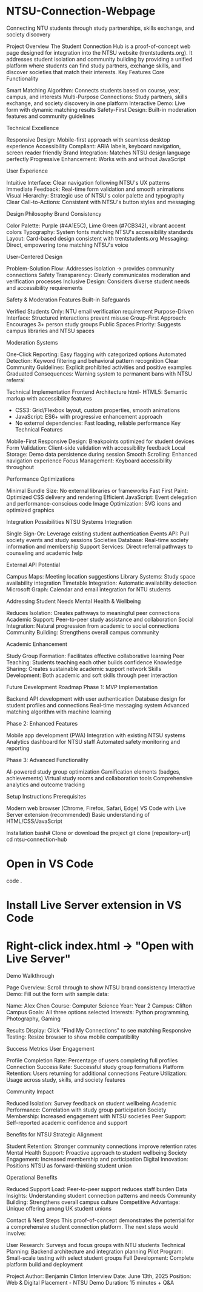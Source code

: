 # NTSU-Connection-Webpage
Connecting NTU students through study partnerships, skills exchange, and society discovery

 Project Overview
The Student Connection Hub is a proof-of-concept web page designed for integration into the NTSU website (trentstudents.org). It addresses student isolation and community building by providing a unified platform where students can find study partners, exchange skills, and discover societies that match their interests.
 Key Features
Core Functionality

Smart Matching Algorithm: Connects students based on course, year, campus, and interests
Multi-Purpose Connections: Study partners, skills exchange, and society discovery in one platform
Interactive Demo: Live form with dynamic matching results
Safety-First Design: Built-in moderation features and community guidelines

Technical Excellence

Responsive Design: Mobile-first approach with seamless desktop experience
Accessibility Compliant: ARIA labels, keyboard navigation, screen reader friendly
Brand Integration: Matches NTSU design language perfectly
Progressive Enhancement: Works with and without JavaScript

User Experience

Intuitive Interface: Clear navigation following NTSU's UX patterns
Immediate Feedback: Real-time form validation and smooth animations
Visual Hierarchy: Strategic use of NTSU's color palette and typography
Clear Call-to-Actions: Consistent with NTSU's button styles and messaging

 Design Philosophy
Brand Consistency

Color Palette: Purple (#4A1E5C), Lime Green (#7CB342), vibrant accent colors
Typography: System fonts matching NTSU's accessibility standards
Layout: Card-based design consistent with trentstudents.org
Messaging: Direct, empowering tone matching NTSU's voice

User-Centered Design

Problem-Solution Flow: Addresses isolation → provides community connections
Safety Transparency: Clearly communicates moderation and verification processes
Inclusive Design: Considers diverse student needs and accessibility requirements

 Safety & Moderation Features
Built-in Safeguards

Verified Students Only: NTU email verification requirement
Purpose-Driven Interface: Structured interactions prevent misuse
Group-First Approach: Encourages 3+ person study groups
Public Spaces Priority: Suggests campus libraries and NTSU spaces

Moderation Systems

One-Click Reporting: Easy flagging with categorized options
Automated Detection: Keyword filtering and behavioral pattern recognition
Clear Community Guidelines: Explicit prohibited activities and positive examples
Graduated Consequences: Warning system to permanent bans with NTSU referral

 Technical Implementation
Frontend Architecture
html- HTML5: Semantic markup with accessibility features
- CSS3: Grid/Flexbox layout, custom properties, smooth animations
- JavaScript: ES6+ with progressive enhancement approach
- No external dependencies: Fast loading, reliable performance
Key Technical Features

Mobile-First Responsive Design: Breakpoints optimized for student devices
Form Validation: Client-side validation with accessibility feedback
Local Storage: Demo data persistence during session
Smooth Scrolling: Enhanced navigation experience
Focus Management: Keyboard accessibility throughout

Performance Optimizations

Minimal Bundle Size: No external libraries or frameworks
Fast First Paint: Optimized CSS delivery and rendering
Efficient JavaScript: Event delegation and performance-conscious code
Image Optimization: SVG icons and optimized graphics

 Integration Possibilities
NTSU Systems Integration

Single Sign-On: Leverage existing student authentication
Events API: Pull society events and study sessions
Societies Database: Real-time society information and membership
Support Services: Direct referral pathways to counseling and academic help

External API Potential

Campus Maps: Meeting location suggestions
Library Systems: Study space availability integration
Timetable Integration: Automatic availability detection
Microsoft Graph: Calendar and email integration for NTU students

 Addressing Student Needs
Mental Health & Wellbeing

Reduces Isolation: Creates pathways to meaningful peer connections
Academic Support: Peer-to-peer study assistance and collaboration
Social Integration: Natural progression from academic to social connections
Community Building: Strengthens overall campus community

Academic Enhancement

Study Group Formation: Facilitates effective collaborative learning
Peer Teaching: Students teaching each other builds confidence
Knowledge Sharing: Creates sustainable academic support network
Skills Development: Both academic and soft skills through peer interaction

 Future Development Roadmap
Phase 1: MVP Implementation

 Backend API development with user authentication
 Database design for student profiles and connections
 Real-time messaging system
 Advanced matching algorithm with machine learning

Phase 2: Enhanced Features

 Mobile app development (PWA)
 Integration with existing NTSU systems
 Analytics dashboard for NTSU staff
 Automated safety monitoring and reporting

Phase 3: Advanced Functionality

 AI-powered study group optimization
 Gamification elements (badges, achievements)
 Virtual study rooms and collaboration tools
 Comprehensive analytics and outcome tracking

 Setup Instructions
Prerequisites

Modern web browser (Chrome, Firefox, Safari, Edge)
VS Code with Live Server extension (recommended)
Basic understanding of HTML/CSS/JavaScript

Installation
bash# Clone or download the project
git clone [repository-url]
cd ntsu-connection-hub

# Open in VS Code
code .

# Install Live Server extension in VS Code
# Right-click index.html → "Open with Live Server"
Demo Walkthrough

Page Overview: Scroll through to show NTSU brand consistency
Interactive Demo: Fill out the form with sample data:

Name: Alex Chen
Course: Computer Science
Year: Year 2
Campus: Clifton Campus
Goals: All three options selected
Interests: Python programming, Photography, Gaming


Results Display: Click "Find My Connections" to see matching
Responsive Testing: Resize browser to show mobile compatibility

 Success Metrics
User Engagement

Profile Completion Rate: Percentage of users completing full profiles
Connection Success Rate: Successful study group formations
Platform Retention: Users returning for additional connections
Feature Utilization: Usage across study, skills, and society features

Community Impact

Reduced Isolation: Survey feedback on student wellbeing
Academic Performance: Correlation with study group participation
Society Membership: Increased engagement with NTSU societies
Peer Support: Self-reported academic confidence and support

 Benefits for NTSU
Strategic Alignment

Student Retention: Stronger community connections improve retention rates
Mental Health Support: Proactive approach to student wellbeing
Society Engagement: Increased membership and participation
Digital Innovation: Positions NTSU as forward-thinking student union

Operational Benefits

Reduced Support Load: Peer-to-peer support reduces staff burden
Data Insights: Understanding student connection patterns and needs
Community Building: Strengthens overall campus culture
Competitive Advantage: Unique offering among UK student unions

 Contact & Next Steps
This proof-of-concept demonstrates the potential for a comprehensive student connection platform. The next steps would involve:

User Research: Surveys and focus groups with NTU students
Technical Planning: Backend architecture and integration planning
Pilot Program: Small-scale testing with select student groups
Full Development: Complete platform build and deployment


Project Author: Benjamin Clinton
Interview Date: June 13th, 2025
Position: Web & Digital Placement - NTSU
Demo Duration: 15 minutes + Q&A
